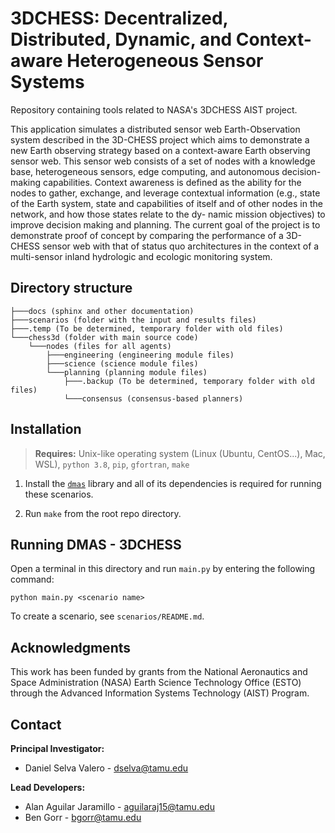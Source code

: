 # 3DCHESS: Decentralized, Distributed, Dynamic, and Context-aware Heterogeneous Sensor Systems

Repository containing tools related to NASA's 3DCHESS AIST project. 

This application simulates a distributed sensor web Earth-Observation system described in the
3D-CHESS project which aims to demonstrate a new Earth
observing strategy based on a context-aware Earth observing
sensor web. This sensor web consists of a set of nodes with a
knowledge base, heterogeneous sensors, edge computing,
and autonomous decision-making capabilities. Context
awareness is defined as the ability for the nodes to gather,
exchange, and leverage contextual information (e.g., state of
the Earth system, state and capabilities of itself and of other
nodes in the network, and how those states relate to the dy-
namic mission objectives) to improve decision making and
planning. The current goal of the project is to demonstrate
proof of concept by comparing the performance of a 3D-
CHESS sensor web with that of status quo architectures in
the context of a multi-sensor inland hydrologic and ecologic
monitoring system.

## Directory structure
```
├───docs (sphinx and other documentation)
├───scenarios (folder with the input and results files)
├───.temp (To be determined, temporary folder with old files)
└───chess3d (folder with main source code)
    └───nodes (files for all agents)
        ├───engineering (engineering module files)
        ├───science (science module files)
        └───planning (planning module files)
            ├───.backup (To be determined, temporary folder with old files)
            └───consensus (consensus-based planners)
```


## Installation
> **Requires:** Unix-like operating system (Linux (Ubuntu, CentOS...), Mac, WSL), `python 3.8`, `pip`, `gfortran`, `make`

1. Install the [`dmas`](https://github.com/seakers/DMASpy) library and all of its dependencies is required for running these scenarios.

2. Run `make` from the root repo directory.

## Running DMAS - 3DCHESS

Open a terminal in this directory and run `main.py` by entering the following command:

    python main.py <scenario name>

To create a scenario, see `scenarios/README.md`.

## Acknowledgments

This work has been funded by grants from the National Aeronautics and Space Administration (NASA) Earth Science Technology Office (ESTO) through the Advanced Information Systems Technology (AIST) Program.

## Contact 
**Principal Investigator:** 
- Daniel Selva Valero - <dselva@tamu.edu>

**Lead Developers:** 
- Alan Aguilar Jaramillo - <aguilaraj15@tamu.edu>
- Ben Gorr - <bgorr@tamu.edu>
